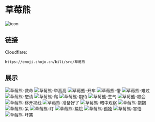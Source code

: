 # 草莓熊
![icon](https://emoji.shojo.cn/bili/src/草莓熊/icon.png)
## 链接
Cloudflare:
```
https://emoji.shojo.cn/bili/src/草莓熊
```
## 展示
![草莓熊-救命](https://emoji.shojo.cn/bili/src/草莓熊/草莓熊-救命.png)
![草莓熊-举高高](https://emoji.shojo.cn/bili/src/草莓熊/草莓熊-举高高.png)
![草莓熊-开车](https://emoji.shojo.cn/bili/src/草莓熊/草莓熊-开车.png)
![草莓熊-懵](https://emoji.shojo.cn/bili/src/草莓熊/草莓熊-懵.png)
![草莓熊-难过](https://emoji.shojo.cn/bili/src/草莓熊/草莓熊-难过.png)
![草莓熊-您请](https://emoji.shojo.cn/bili/src/草莓熊/草莓熊-您请.png)
![草莓熊-爬](https://emoji.shojo.cn/bili/src/草莓熊/草莓熊-爬.png)
![草莓熊-期待](https://emoji.shojo.cn/bili/src/草莓熊/草莓熊-期待.png)
![草莓熊-生气](https://emoji.shojo.cn/bili/src/草莓熊/草莓熊-生气.png)
![草莓熊-歇会](https://emoji.shojo.cn/bili/src/草莓熊/草莓熊-歇会.png)
![草莓熊-移开视线](https://emoji.shojo.cn/bili/src/草莓熊/草莓熊-移开视线.png)
![草莓熊-准备好了](https://emoji.shojo.cn/bili/src/草莓熊/草莓熊-准备好了.png)
![草莓熊-暗中观察](https://emoji.shojo.cn/bili/src/草莓熊/草莓熊-暗中观察.png)
![草莓熊-抱抱](https://emoji.shojo.cn/bili/src/草莓熊/草莓熊-抱抱.png)
![草莓熊-呆](https://emoji.shojo.cn/bili/src/草莓熊/草莓熊-呆.png)
![草莓熊-盯](https://emoji.shojo.cn/bili/src/草莓熊/草莓熊-盯.png)
![草莓熊-尴尬](https://emoji.shojo.cn/bili/src/草莓熊/草莓熊-尴尬.png)
![草莓熊-孤独](https://emoji.shojo.cn/bili/src/草莓熊/草莓熊-孤独.png)
![草莓熊-害怕](https://emoji.shojo.cn/bili/src/草莓熊/草莓熊-害怕.png)
![草莓熊-坏笑](https://emoji.shojo.cn/bili/src/草莓熊/草莓熊-坏笑.png)
